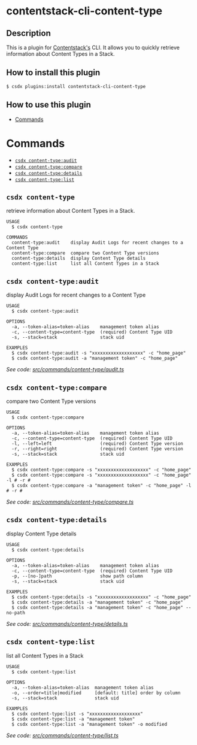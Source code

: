 contentstack-cli-content-type
===

## Description
This is a plugin for [Contentstack's](https://www.contentstack.com/) CLI.
It allows you to quickly retrieve information about Content Types in a Stack.

## How to install this plugin

```shell
$ csdx plugins:install contentstack-cli-content-type
```

## How to use this plugin

<!-- toc -->
* [Commands](#commands)
<!-- tocstop -->

<!-- usagestop -->
# Commands
<!-- commands -->
* [`csdx content-type:audit`](#csdx-content-typeaudit)
* [`csdx content-type:compare`](#csdx-content-typecompare)
* [`csdx content-type:details`](#csdx-content-typedetails)
* [`csdx content-type:list`](#csdx-content-typelist)

## `csdx content-type`

retrieve information about Content Types in a Stack.

```
USAGE
  $ csdx content-type

COMMANDS
  content-type:audit    display Audit Logs for recent changes to a Content Type
  content-type:compare  compare two Content Type versions
  content-type:details  display Content Type details
  content-type:list     list all Content Types in a Stack
```

## `csdx content-type:audit`

display Audit Logs for recent changes to a Content Type

```
USAGE
  $ csdx content-type:audit

OPTIONS
  -a, --token-alias=token-alias    management token alias
  -c, --content-type=content-type  (required) Content Type UID
  -s, --stack=stack                stack uid

EXAMPLES
  $ csdx content-type:audit -s "xxxxxxxxxxxxxxxxxxx" -c "home_page"
  $ csdx content-type:audit -a "management token" -c "home_page"
```

_See code: [src/commands/content-type/audit.ts](https://github.com/Contentstack-Solutions/contentstack-cli-content-type/blob/v1.0.0/src/commands/content-type/audit.ts)_

## `csdx content-type:compare`

compare two Content Type versions

```
USAGE
  $ csdx content-type:compare

OPTIONS
  -a, --token-alias=token-alias    management token alias
  -c, --content-type=content-type  (required) Content Type UID
  -l, --left=left                  (required) Content Type version
  -r, --right=right                (required) Content Type version
  -s, --stack=stack                stack uid

EXAMPLES
  $ csdx content-type:compare -s "xxxxxxxxxxxxxxxxxxx" -c "home_page"
  $ csdx content-type:compare -s "xxxxxxxxxxxxxxxxxxx" -c "home_page" -l # -r #
  $ csdx content-type:compare -a "management token" -c "home_page" -l # -r #
```

_See code: [src/commands/content-type/compare.ts](https://github.com/Contentstack-Solutions/contentstack-cli-content-type/blob/v1.0.0/src/commands/content-type/compare.ts)_

## `csdx content-type:details`

display Content Type details

```
USAGE
  $ csdx content-type:details

OPTIONS
  -a, --token-alias=token-alias    management token alias
  -c, --content-type=content-type  (required) Content Type UID
  -p, --[no-]path                  show path column
  -s, --stack=stack                stack uid

EXAMPLES
  $ csdx content-type:details -s "xxxxxxxxxxxxxxxxxxx" -c "home_page"
  $ csdx content-type:details -a "management token" -c "home_page"
  $ csdx content-type:details -a "management token" -c "home_page" --no-path
```

_See code: [src/commands/content-type/details.ts](https://github.com/Contentstack-Solutions/contentstack-cli-content-type/blob/v1.0.0/src/commands/content-type/details.ts)_

## `csdx content-type:list`

list all Content Types in a Stack

```
USAGE
  $ csdx content-type:list

OPTIONS
  -a, --token-alias=token-alias  management token alias
  -o, --order=title|modified     [default: title] order by column
  -s, --stack=stack              stack uid

EXAMPLES
  $ csdx content-type:list -s "xxxxxxxxxxxxxxxxxxx"
  $ csdx content-type:list -a "management token"
  $ csdx content-type:list -a "management token" -o modified
```

_See code: [src/commands/content-type/list.ts](https://github.com/Contentstack-Solutions/contentstack-cli-content-type/blob/v1.0.0/src/commands/content-type/list.ts)_
<!-- commandsstop -->
